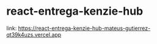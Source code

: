 # react-entrega-kenzie-hub
link: https://react-entrega-kenzie-hub-mateus-gutierrez-qt39k4uzs.vercel.app